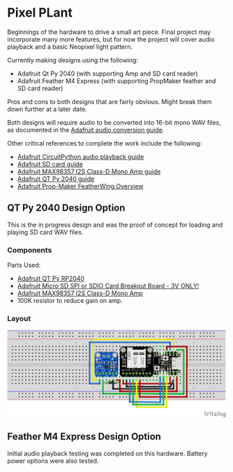 # Pixel PLant
Beginnings of the hardware to drive a small art piece. Final project may incorporate many more features, but for now the project will cover audio playback and a basic Neopixel light pattern.

Currently making designs using the following:
 - Adafruit Qt Py 2040 (with supporting Amp and SD card reader)
 - Adafruit Feather M4 Express (with supporting PropMaker feather and SD card reader)

Pros and cons to both designs that are fairly obvious. Might break them down further at a later date.

Both designs will require audio to be converted into 16-bit mono WAV files, as documented in the [Adafruit audio conversion guide](https://learn.adafruit.com/microcontroller-compatible-audio-file-conversion).

Other critical references to complete the work include the following:
 - [Adafruit CircuitPython audio playback guide](https://learn.adafruit.com/circuitpython-essentials/circuitpython-audio-out)
 - [Adafruit SD card guide](https://learn.adafruit.com/adafruit-microsd-spi-sdio)
 - [Adafruit MAX98357 I2S Class-D Mono Amp guide](https://learn.adafruit.com/adafruit-max98357-i2s-class-d-mono-amp)
 - [Adafruit QT Py 2040 guide](https://learn.adafruit.com/adafruit-qt-py-2040)
 - [Adafruit Prop-Maker FeatherWing Overview](https://learn.adafruit.com/adafruit-prop-maker-featherwing/overview)

## QT Py 2040 Design Option
This is the in progress design and was the proof of concept for loading and playing SD card WAV files.

### Components
Parts Used:
 - [Adafruit QT Py RP2040](https://www.adafruit.com/product/4900)
 - [Adafruit Micro SD SPI or SDIO Card Breakout Board - 3V ONLY!](https://www.adafruit.com/product/4682)
 - [Adafruit MAX98357 I2S Class-D Mono Amp](https://www.adafruit.com/product/3006)
 - 100K resistor to reduce gain on amp.


### Layout
![Fritzing Diagram](images/Pixel%20Plant%20QT%20Py%202040_bb.png)

## Feather M4 Express Design Option
Initial audio playback testing was completed on this hardware. Battery power options were also tested.